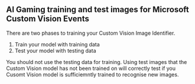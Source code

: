 ## AI Gaming training and test images for Microsoft Custom Vision Events

There are two phases to training your Custom Vision Image Identifier.

1. Train your model with training data
2. Test your model with testing data

You should not use the testing data for training. Using test images that the Custom Vision model has not been trained on will correctly test if you Cusomt Vision model is sufficiemntly trained to recognise new images.
